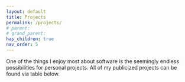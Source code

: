 ```yaml
---
layout: default
title: Projects
permalink: /projects/
# parent: 
# grand_parent: 
has_children: true
nav_order: 5
---
```


One of the things I enjoy most about software is the seemingly endless possibilities for personal projects. All of my publicized projects can be found via table below.